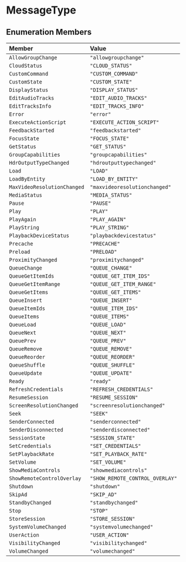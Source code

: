 # MessageType

## Enumeration Members

| Member | Value |
| :------ | :------ |
| `AllowGroupChange` | `"allowgroupchange"` |
| `CloudStatus` | `"CLOUD_STATUS"` |
| `CustomCommand` | `"CUSTOM_COMMAND"` |
| `CustomState` | `"CUSTOM_STATE"` |
| `DisplayStatus` | `"DISPLAY_STATUS"` |
| `EditAudioTracks` | `"EDIT_AUDIO_TRACKS"` |
| `EditTracksInfo` | `"EDIT_TRACKS_INFO"` |
| `Error` | `"error"` |
| `ExecuteActionScript` | `"EXECUTE_ACTION_SCRIPT"` |
| `FeedbackStarted` | `"feedbackstarted"` |
| `FocusState` | `"FOCUS_STATE"` |
| `GetStatus` | `"GET_STATUS"` |
| `GroupCapabilities` | `"groupcapabilities"` |
| `HdrOutputTypeChanged` | `"hdroutputtypechanged"` |
| `Load` | `"LOAD"` |
| `LoadByEntity` | `"LOAD_BY_ENTITY"` |
| `MaxVideoResolutionChanged` | `"maxvideoresolutionchanged"` |
| `MediaStatus` | `"MEDIA_STATUS"` |
| `Pause` | `"PAUSE"` |
| `Play` | `"PLAY"` |
| `PlayAgain` | `"PLAY_AGAIN"` |
| `PlayString` | `"PLAY_STRING"` |
| `PlaybackDeviceStatus` | `"playbackdevicestatus"` |
| `Precache` | `"PRECACHE"` |
| `Preload` | `"PRELOAD"` |
| `ProximityChanged` | `"proximitychanged"` |
| `QueueChange` | `"QUEUE_CHANGE"` |
| `QueueGetItemIds` | `"QUEUE_GET_ITEM_IDS"` |
| `QueueGetItemRange` | `"QUEUE_GET_ITEM_RANGE"` |
| `QueueGetItems` | `"QUEUE_GET_ITEMS"` |
| `QueueInsert` | `"QUEUE_INSERT"` |
| `QueueItemIds` | `"QUEUE_ITEM_IDS"` |
| `QueueItems` | `"QUEUE_ITEMS"` |
| `QueueLoad` | `"QUEUE_LOAD"` |
| `QueueNext` | `"QUEUE_NEXT"` |
| `QueuePrev` | `"QUEUE_PREV"` |
| `QueueRemove` | `"QUEUE_REMOVE"` |
| `QueueReorder` | `"QUEUE_REORDER"` |
| `QueueShuffle` | `"QUEUE_SHUFFLE"` |
| `QueueUpdate` | `"QUEUE_UPDATE"` |
| `Ready` | `"ready"` |
| `RefreshCredentials` | `"REFRESH_CREDENTIALS"` |
| `ResumeSession` | `"RESUME_SESSION"` |
| `ScreenResolutionChanged` | `"screenresolutionchanged"` |
| `Seek` | `"SEEK"` |
| `SenderConnected` | `"senderconnected"` |
| `SenderDisconnected` | `"senderdisconnected"` |
| `SessionState` | `"SESSION_STATE"` |
| `SetCredentials` | `"SET_CREDENTIALS"` |
| `SetPlaybackRate` | `"SET_PLAYBACK_RATE"` |
| `SetVolume` | `"SET_VOLUME"` |
| `ShowMediaControls` | `"showmediacontrols"` |
| `ShowRemoteControlOverlay` | `"SHOW_REMOTE_CONTROL_OVERLAY"` |
| `Shutdown` | `"shutdown"` |
| `SkipAd` | `"SKIP_AD"` |
| `StandbyChanged` | `"standbychanged"` |
| `Stop` | `"STOP"` |
| `StoreSession` | `"STORE_SESSION"` |
| `SystemVolumeChanged` | `"systemvolumechanged"` |
| `UserAction` | `"USER_ACTION"` |
| `VisibilityChanged` | `"visibilitychanged"` |
| `VolumeChanged` | `"volumechanged"` |
